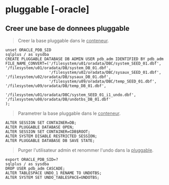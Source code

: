 # pluggable [-oracle]

## Creer une base de donnees pluggable

> Creer la base pluggable dans le <u>conteneur</u>.

```
unset ORACLE_PDB_SID
sqlplus / as sysdba
CREATE PLUGGABLE DATABASE DB ADMIN USER pdb_adm IDENTIFIED BY pdb_adm
FILE_NAME_CONVERT=('/filesystem/u01/oradata/DBC/system_SEED_01.dbf', '/filesystem/u01/oradata/DB/system_DB_01.dbf',
                   '/filesystem/u02/oradata/DBC/sysaux_SEED_01.dbf', '/filesystem/u02/oradata/DB/sysaux_DB_01.dbf',
                   '/filesystem/u09/oradata/DBC/temp_SEED_01.dbf', '/filesystem/u09/oradata/DB/temp_DB_01.dbf',
                   '/filesystem/u01/oradata/DBC/system_SEED_01_i1_undo.dbf', '/filesystem/u08/oradata/DB/undotbs_DB_01.dbf'
);
```

> Parametrer la base pluggable dans le <u>conteneur</u>.

```
ALTER SESSION SET CONTAINER=DB;
ALTER PLUGGABLE DATABASE OPEN;
ALTER SESSION SET CONTAINER=CDB$ROOT;
ALTER SYSTEM DISABLE RESTRICTED SESSION;
ALTER PLUGGABLE DATABASE DB SAVE STATE;
```

> Purger l'utilisateur admin et renommer l'undo dans la <u>pluggable</u>.

```
export ORACLE_PDB_SID=?
sqlplus / as sysdba
DROP USER pdb_adm CASCADE;
ALTER TABLESPACE UNDO_1 RENAME TO UNDOTBS;
ALTER SYSTEM SET UNDO_TABLESPACE=UNDOTBS;
```